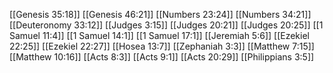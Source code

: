 [[Genesis 35:18]]
[[Genesis 46:21]]
[[Numbers 23:24]]
[[Numbers 34:21]]
[[Deuteronomy 33:12]]
[[Judges 3:15]]
[[Judges 20:21]]
[[Judges 20:25]]
[[1 Samuel 11:4]]
[[1 Samuel 14:1]]
[[1 Samuel 17:1]]
[[Jeremiah 5:6]]
[[Ezekiel 22:25]]
[[Ezekiel 22:27]]
[[Hosea 13:7]]
[[Zephaniah 3:3]]
[[Matthew 7:15]]
[[Matthew 10:16]]
[[Acts 8:3]]
[[Acts 9:1]]
[[Acts 20:29]]
[[Philippians 3:5]]
